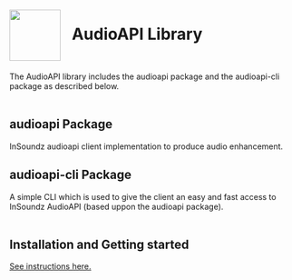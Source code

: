 <h1><img align="center" height="90" src="https://drive.google.com/uc?export=view&id=1b1DHDNsl_XGjtU_AK1QR9q_lSo3iLQ4x"> &nbsp; AudioAPI Library</h1>
The AudioAPI library includes the audioapi package and the audioapi-cli package as described below.
<br />
<br />

## audioapi Package
InSoundz audioapi client implementation to produce audio enhancement.
<br />

## audioapi-cli Package
A simple CLI which is used to give the client an easy and fast access to InSoundz AudioAPI (based uppon the audioapi package).
<br />
<br />

## Installation and Getting started
[See instructions here.](audioapi-cli/README.md)
